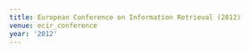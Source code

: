 ```yaml
---
title: European Conference on Information Retrieval (2012)
venue: ecir_conference
year: '2012'
---
```

